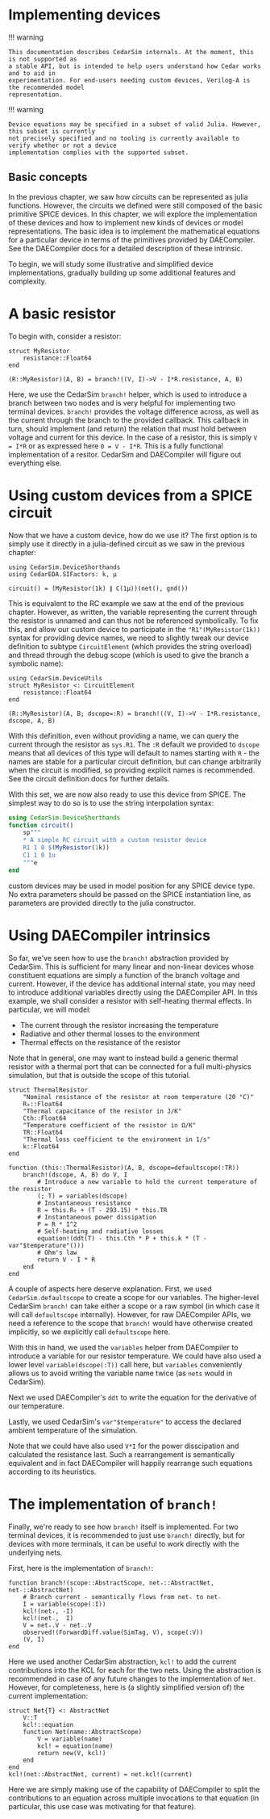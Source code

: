 # Implementing devices

!!! warning

    This documentation describes CedarSim internals. At the moment, this is not supported as
    a stable API, but is intended to help users understand how Cedar works and to aid in
    experimentation. For end-users needing custom devices, Verilog-A is the recommended model
    representation.

!!! warning

    Device equations may be specified in a subset of valid Julia. However, this subset is currently
    not precisely specified and no tooling is currently available to verify whether or not a device
    implementation complies with the supported subset.

## Basic concepts

In the previous chapter, we saw how circuits can be represented as julia functions. However,
the circuits we defined were still composed of the basic primitive SPICE devices. In this
chapter, we will explore the implementation of these devices and how to implement new kinds
of devices or model representations. The basic idea is to implement the mathematical equations
for a particular device in terms of the primitives provided by DAECompiler. See the DAECompiler
docs for a detailed description of these intrinsic.

To begin, we will study some illustrative and simplified device implementations, gradually building
up some additional features and complexity.

# A basic resistor
To begin with, consider a resistor:

```
struct MyResistor
    resistance::Float64
end

(R::MyResistor)(A, B) = branch!((V, I)->V - I*R.resistance, A, B)
```

Here, we use the CedarSim `branch!` helper, which is used to introduce a branch between two nodes
and is very helpful for implementing two terminal devices. `branch!` provides the voltage
difference across, as well as the current through the branch to the provided callback. This callback
in turn, should implement (and return) the relation that must hold between voltage and current
for this device. In the case of a resistor, this is simply `V = I*R` or as expressed here `0 = V - I*R`.
This is a fully functional implementation of a resitor. CedarSim and DAECompiler will figure out
everything else.

# Using custom devices from a SPICE circuit

Now that we have a custom device, how do we use it? The first option is to simply use it directly in
a julia-defined circuit as we saw in the previous chapter:

```
using CedarSim.DeviceShorthands
using CedarEDA.SIFactors: k, μ

circuit() = (MyResistor(1k) ∥ C(1μ))(net(), gnd())
```

This is equivalent to the RC example we saw at the end of the previous chapter.
However, as written, the variable representing the current through the resistor is unnamed and can
thus not be referenced symbolically. To fix this, and allow our custom device to participate in
the `"R1"(MyResistor(1k))` syntax for providing device names, we need to slightly tweak our
device definition to subtype `CircuitElement` (which provides the string overload) and thread through
the debug scope (which is used to give the branch a symbolic name):

```
using CedarSim.DeviceUtils
struct MyResistor <: CircuitElement
    resistance::Float64
end

(R::MyResistor)(A, B; dscope=:R) = branch!((V, I)->V - I*R.resistance, dscope, A, B)
```

With this definition, even without providing a name, we can query the current through the resistor as
`sys.R1`. The `:R` default we provided to `dscope` means that all devices of this type will default
to names starting with `R` - the names are stable for a particular circuit definition, but can change
arbitrarily when the circuit is modified, so providing explicit names is recommended. See the circuit
definition docs for further details.

With this set, we are now also ready to use this device from SPICE. The simplest way to do so is to use
the string interpolation syntax:

```julia
using CedarSim.DeviceShorthands
function circuit()
    sp"""
    * A simple RC circuit with a custom resistor device
    R1 1 0 $(MyResistor(1k))
    C1 1 0 1u
    """e
end
```

custom devices may be used in model position for any SPICE device type. No extra parameters should be passed on
the SPICE instantiation line, as parameters are provided directly to the julia constructor.

# Using DAECompiler intrinsics

So far, we've seen how to use the `branch!` abstraction provided by CedarSim. This is sufficient for many linear
and non-linear devices whose constituent equations are simply a function of the branch voltage and current.
However, if the device has additional internal state, you may need to introduce additional variables directly
using the DAECompiler API. In this example, we shall consider a resistor with self-heating thermal effects.
In particular, we will model:

- The current through the resistor increasing the temperature
- Radiative and other thermal losses to the environment
- Thermal effects on the resistance of the resistor

Note that in general, one may want to instead build a generic thermal resistor with a thermal port that can
be connected for a full multi-physics simulation, but that is outside the scope of this tutorial.

```
struct ThermalResistor
    "Nominal resistance of the resistor at room temperature (20 °C)"
    R₀::Float64
    "Thermal capacitance of the resistor in J/K"
    Cth::Float64
    "Temperature coefficient of the resistor in Ω/K"
    TR::Float64
    "Thermal loss coefficient to the environment in 1/s"
    k::Float64
end

function (this::ThermalResistor)(A, B, dscope=defaultscope(:TR))
    branch!(dscope, A, B) do V, I
        # Introduce a new variable to hold the current temperature of the resistor
        (; T) = variables(dscope)
        # Instantaneous resistance
        R = this.R₀ + (T - 293.15) * this.TR
        # Instantaneous power dissipation
        P = R * I^2
        # Self-heating and radiative losses
        equation!(ddt(T) - this.Cth * P + this.k * (T - var"$temperature"()))
        # Ohm's law
        return V - I * R
    end
end
```

A couple of aspects here deserve explanation. First, we used `CedarSim.defaultscope` to
create a scope for our variables. The higher-level CedarSim `branch!` can take either
a scope or a raw symbol (in which case it will call `defaultscope` internally).
However, for raw DAECompiler APIs, we need a reference to the scope that `branch!`
would have otherwise created implicitly, so we explicitly call `defaultscope` here.

With this in hand, we used the `variables` helper from DAECompiler to introduce a variable
for our resistor temperature. We could have also used a lower level `variable(dscope(:T))`
call here, but `variables` conveniently allows us to avoid writing the variable name twice
(as `nets` would in CedarSim).

Next we used DAECompiler's `ddt` to write the equation for the derivative of our temperature.

Lastly, we used CedarSim's `var"$temperature"` to access the declared ambient temperature of
the simulation.

Note that we could have also used `V*I` for the power disscipation and calculated the resistance
last. Such a rearrangement is semantically equivalent and in fact DAECompiler will happily
rearrange such equations according to its heuristics.

# The implementation of `branch!`

Finally, we're ready to see how `branch!` itself is implemented. For two terminal devices,
it is recommended to just use `branch!` directly, but for devices with more terminals,
it can be useful to work directly with the underlying nets.

First, here is the implementation of `branch!`:

```
function branch!(scope::AbstractScope, net₊::AbstractNet, net₋::AbstractNet)
    # Branch current - semantically flows from net₊ to net₋
    I = variable(scope(:I))
    kcl!(net₊, -I)
    kcl!(net₋,  I)
    V = net₊.V - net₋.V
    observed!(ForwardDiff.value(SimTag, V), scope(:V))
    (V, I)
end
```

Here we used another CedarSim abstraction, `kcl!` to add the current contributions into
the KCL for each for the two nets. Using the abstraction is recommended in case of
any future changes to the implementation of `Net`. However, for completeness, here is
(a slightly simplified version of) the current implementation:

```
struct Net{T} <: AbstractNet
    V::T
    kcl!::equation
    function Net(name::AbstractScope)
        V = variable(name)
        kcl! = equation(name)
        return new(V, kcl!)
    end
end
kcl!(net::AbstractNet, current) = net.kcl!(current)
```

Here we are simply making use of the capability of DAECompiler to split the contributions
to an equation across multiple invocations to that equation (in particular, this use case
was motivating for that feature).